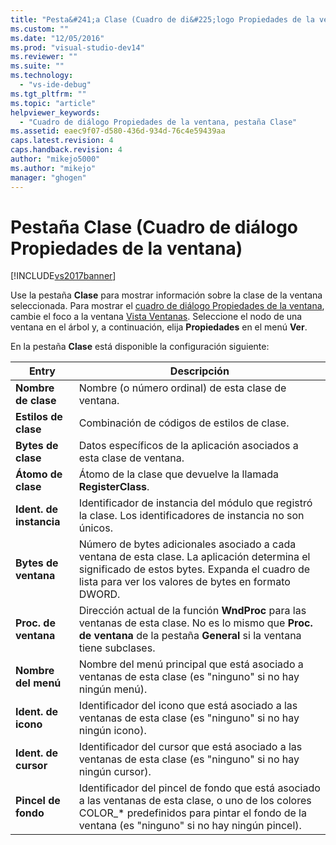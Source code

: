 ```yaml
---
title: "Pesta&#241;a Clase (Cuadro de di&#225;logo Propiedades de la ventana) | Microsoft Docs"
ms.custom: ""
ms.date: "12/05/2016"
ms.prod: "visual-studio-dev14"
ms.reviewer: ""
ms.suite: ""
ms.technology: 
  - "vs-ide-debug"
ms.tgt_pltfrm: ""
ms.topic: "article"
helpviewer_keywords: 
  - "Cuadro de diálogo Propiedades de la ventana, pestaña Clase"
ms.assetid: eaec9f07-d580-436d-934d-76c4e59439aa
caps.latest.revision: 4
caps.handback.revision: 4
author: "mikejo5000"
ms.author: "mikejo"
manager: "ghogen"
---
```

# Pesta&#241;a Clase (Cuadro de di&#225;logo Propiedades de la ventana)
[!INCLUDE[vs2017banner](../code-quality/includes/vs2017banner.md)]

Use la pestaña **Clase** para mostrar información sobre la clase de la ventana seleccionada.  Para mostrar el [cuadro de diálogo Propiedades de la ventana](../debugger/window-properties-dialog-box.md), cambie el foco a la ventana [Vista Ventanas](../debugger/windows-view.md).  Seleccione el nodo de una ventana en el árbol y, a continuación, elija **Propiedades** en el menú **Ver**.  
  
 En la pestaña **Clase** está disponible la configuración siguiente:  
  
|Entry|Descripción|  
|-----------|-----------------|  
|**Nombre de clase**|Nombre \(o número ordinal\) de esta clase de ventana.|  
|**Estilos de clase**|Combinación de códigos de estilos de clase.|  
|**Bytes de clase**|Datos específicos de la aplicación asociados a esta clase de ventana.|  
|**Átomo de clase**|Átomo de la clase que devuelve la llamada **RegisterClass**.|  
|**Ident. de instancia**|Identificador de instancia del módulo que registró la clase.  Los identificadores de instancia no son únicos.|  
|**Bytes de ventana**|Número de bytes adicionales asociado a cada ventana de esta clase.  La aplicación determina el significado de estos bytes.  Expanda el cuadro de lista para ver los valores de bytes en formato DWORD.|  
|**Proc. de ventana**|Dirección actual de la función **WndProc** para las ventanas de esta clase.  No es lo mismo que **Proc. de ventana** de la pestaña **General** si la ventana tiene subclases.|  
|**Nombre del menú**|Nombre del menú principal que está asociado a ventanas de esta clase \(es "ninguno" si no hay ningún menú\).|  
|**Ident. de icono**|Identificador del icono que está asociado a las ventanas de esta clase \(es "ninguno" si no hay ningún icono\).|  
|**Ident. de cursor**|Identificador del cursor que está asociado a las ventanas de esta clase \(es "ninguno" si no hay ningún cursor\).|  
|**Pincel de fondo**|Identificador del pincel de fondo que está asociado a las ventanas de esta clase, o uno de los colores COLOR\_\* predefinidos para pintar el fondo de la ventana \(es "ninguno" si no hay ningún pincel\).|